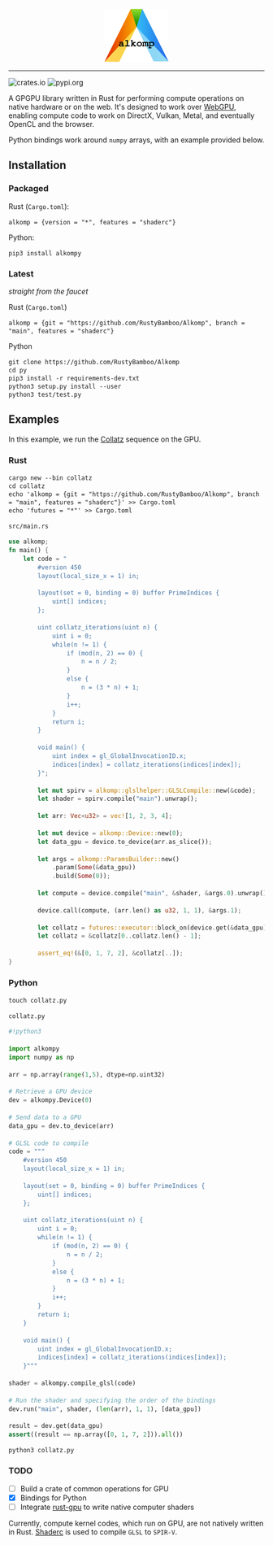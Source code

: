 <p align="center">
  <img width="25%" src="https://github.com/RustyBamboo/alkomp/raw/main/docs/alkomp-logo.png">
</p>

--------------------------------------------------------------------

![crates.io](https://img.shields.io/crates/v/alkomp) ![pypi.org](https://img.shields.io/pypi/v/alkompy?color=blue)

A GPGPU library written in Rust for performing compute operations on native hardware or on the web. It's designed to work over [WebGPU](https://www.w3.org/community/gpu/), enabling compute code to work on DirectX, Vulkan, Metal, and eventually OpenCL and the browser.

Python bindings work around `numpy` arrays, with an example provided below.

## Installation

### Packaged

Rust (`Cargo.toml`):
```
alkomp = {version = "*", features = "shaderc"}
```

Python:
```
pip3 install alkompy
```

### Latest

*straight from the faucet*

Rust (`Cargo.toml`)
```
alkomp = {git = "https://github.com/RustyBamboo/Alkomp", branch = "main", features = "shaderc"}
```

Python
```
git clone https://github.com/RustyBamboo/Alkomp
cd py
pip3 install -r requirements-dev.txt
python3 setup.py install --user
python3 test/test.py
```

## Examples

In this example, we run the [Collatz](https://en.wikipedia.org/wiki/Collatz_conjecture) sequence on the GPU.

### Rust

```
cargo new --bin collatz
cd collatz
echo 'alkomp = {git = "https://github.com/RustyBamboo/Alkomp", branch = "main", features = "shaderc"}' >> Cargo.toml
echo 'futures = "*"' >> Cargo.toml
```

`src/main.rs`
```rust
use alkomp;
fn main() {
    let code = "
        #version 450
        layout(local_size_x = 1) in;

        layout(set = 0, binding = 0) buffer PrimeIndices {
            uint[] indices;
        };

        uint collatz_iterations(uint n) {
            uint i = 0;
            while(n != 1) {
                if (mod(n, 2) == 0) {
                    n = n / 2;
                }
                else {
                    n = (3 * n) + 1;
                }
                i++;
            }
            return i;
        }

        void main() {
            uint index = gl_GlobalInvocationID.x;
            indices[index] = collatz_iterations(indices[index]);
        }";

        let mut spirv = alkomp::glslhelper::GLSLCompile::new(&code);
        let shader = spirv.compile("main").unwrap();

        let arr: Vec<u32> = vec![1, 2, 3, 4];

        let mut device = alkomp::Device::new(0);
        let data_gpu = device.to_device(arr.as_slice());

        let args = alkomp::ParamsBuilder::new()
            .param(Some(&data_gpu))
            .build(Some(0));

        let compute = device.compile("main", &shader, &args.0).unwrap();

        device.call(compute, (arr.len() as u32, 1, 1), &args.1);

        let collatz = futures::executor::block_on(device.get(&data_gpu)).unwrap();
        let collatz = &collatz[0..collatz.len() - 1];

        assert_eq!(&[0, 1, 7, 2], &collatz[..]);
}
```

### Python

```
touch collatz.py
```

`collatz.py`
```python
#!python3

import alkompy
import numpy as np

arr = np.array(range(1,5), dtype=np.uint32)

# Retrieve a GPU device
dev = alkompy.Device(0)

# Send data to a GPU
data_gpu = dev.to_device(arr)

# GLSL code to compile
code = """
    #version 450
    layout(local_size_x = 1) in;
    
    layout(set = 0, binding = 0) buffer PrimeIndices {
        uint[] indices;
    };

    uint collatz_iterations(uint n) {
        uint i = 0;
        while(n != 1) {
            if (mod(n, 2) == 0) {
                n = n / 2;
            }
            else {
                n = (3 * n) + 1;
            }
            i++;
        }
        return i;
    }
    
    void main() {
        uint index = gl_GlobalInvocationID.x;
        indices[index] = collatz_iterations(indices[index]);
    }"""

shader = alkompy.compile_glsl(code)

# Run the shader and specifying the order of the bindings
dev.run("main", shader, (len(arr), 1, 1), [data_gpu])

result = dev.get(data_gpu)
assert((result == np.array([0, 1, 7, 2])).all())
```

```
python3 collatz.py
```

### TODO

- [ ] Build a crate of common operations for GPU
- [X] Bindings for Python
- [ ] Integrate [rust-gpu](https://github.com/EmbarkStudios/rust-gpu) to write native computer shaders

Currently, compute kernel codes, which run on GPU, are not natively written in Rust. [Shaderc](https://github.com/google/shaderc) is used to compile `GLSL` to `SPIR-V`.
